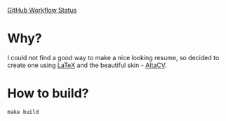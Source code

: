 [GitHub Workflow Status](https://img.shields.io/github/workflow/status/yvoderatskyi/resume/CI?style=for-the-badge)

# Why?

I could not find a good way to make a nice looking resume, so decided to create one using [LaTeX](https://www.latex-project.org/) and the beautiful skin - [AltaCV](https://github.com/liantze/AltaCV).

# How to build?

```shell
make build
```
